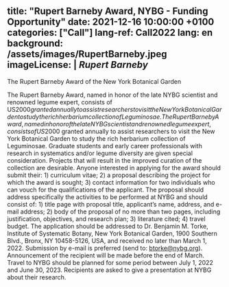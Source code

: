 
title:  "Rupert Barneby Award, NYBG - Funding Opportunity"
date:   2021-12-16 10:00:00 +0100
categories: ["Call"]
lang-ref: Call2022
lang: en
background: /assets/images/RupertBarneby.jpeg
imageLicense: |
  *Rupert Barneby*
---

The Rupert Barneby Award of the New York Botanical Garden 

The Rupert Barneby Award, named in honor of the late NYBG scientist and renowned legume expert, consists of US$2000 granted annually to assist researchers to visit the New York Botanical Garden to study the rich herbarium collection of Leguminosae. The Rupert Barneby Award, named in honor of the late NYBG scientist and renowned legume expert, consists of US$2000 granted annually to assist researchers to visit the New York Botanical Garden to study the rich herbarium collection of Leguminosae. Graduate students and early career professionals with research in systematics and/or legume diversity are given special consideration. Projects that will result in the improved curation of the collection are desirable. Anyone interested in applying for the award should submit their: 1) curriculum vitae; 2) a proposal describing the project for which the award is sought; 3) contact information for two individuals who can vouch for the qualifications of the applicant. The proposal should address specifically the activities to be performed at NYBG and should consist of: 1) title page with proposal title, applicant’s name, address, and e-mail address; 2) body of the proposal of no more than two pages, including justification, objectives, and research plan; 3) literature cited; 4) travel budget. The application should be addressed to Dr. Benjamin M. Torke, Institute of Systematic Botany, New York Botanical Garden, 1900 Southern Blvd., Bronx, NY 10458-5126, USA, and received no later than March 1, 2022. Submission by e-mail is preferred (send to: btorke@nybg.org). Announcement of the recipient will be made before the end of March. Travel to NYBG should be planned for some period between July 1, 2022 and June 30, 2023. Recipients are asked to give a presentation at NYBG about their research.


